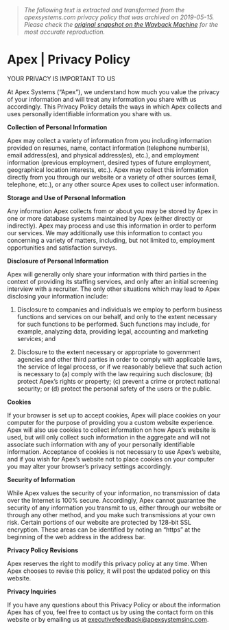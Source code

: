> *The following text is extracted and transformed from the apexsystems.com privacy policy that was archived on 2019-05-15. Please check the [original snapshot on the Wayback Machine](https://web.archive.org/web/20190515185401id_/https%3A//www.apexsystems.com/Pages/PrivacyPolicy.aspx) for the most accurate reproduction.*

# Apex | Privacy Policy

YOUR PRIVACY IS IMPORTANT TO US

At Apex Systems (“Apex”), we understand how much you value the privacy of your information and will treat any information you share with us accordingly. This Privacy Policy details the ways in which Apex collects and uses personally identifiable information you share with us.

**Collection of Personal Information**

Apex may collect a variety of information from you including information provided on resumes, name, contact information (telephone number(s), email address(es), and physical address(es), etc.), and employment information (previous employment, desired types of future employment, geographical location interests, etc.). Apex may collect this information directly from you through our website or a variety of other sources (email, telephone, etc.), or any other source Apex uses to collect user information. 

**Storage and Use of Personal Information**

Any information Apex collects from or about you may be stored by Apex in one or more database systems maintained by Apex (either directly or indirectly). Apex may process and use this information in order to perform our services. We may additionally use this information to contact you concerning a variety of matters, including, but not limited to, employment opportunities and satisfaction surveys. 

**Disclosure of Personal Information**

Apex will generally only share your information with third parties in the context of providing its staffing services, and only after an initial screening interview with a recruiter. The only other situations which may lead to Apex disclosing your information include: 

  1. Disclosure to companies and individuals we employ to perform business functions and services on our behalf, and only to the extent necessary for such functions to be performed. Such functions may include, for example, analyzing data, providing legal, accounting and marketing services; and  

  2. Disclosure to the extent necessary or appropriate to government agencies and other third parties in order to comply with applicable laws, the service of legal process, or if we reasonably believe that such action is necessary to (a) comply with the law requiring such disclosure; (b) protect Apex’s rights or property; (c) prevent a crime or protect national security; or (d) protect the personal safety of the users or the public.



**Cookies**

If your browser is set up to accept cookies, Apex will place cookies on your computer for the purpose of providing you a custom website experience. Apex will also use cookies to collect information on how Apex’s website is used, but will only collect such information in the aggregate and will not associate such information with any of your personally identifiable information. Acceptance of cookies is not necessary to use Apex’s website, and if you wish for Apex’s website not to place cookies on your computer you may alter your browser’s privacy settings accordingly. 

**Security of Information**

While Apex values the security of your information, no transmission of data over the Internet is 100% secure. Accordingly, Apex cannot guarantee the security of any information you transmit to us, either through our website or through any other method, and you make such transmissions at your own risk. Certain portions of our website are protected by 128-bit SSL encryption. These areas can be identified by noting an “https” at the beginning of the web address in the address bar. 

**Privacy Policy Revisions**

Apex reserves the right to modify this privacy policy at any time. When Apex chooses to revise this policy, it will post the updated policy on this website. 

**Privacy Inquiries**

If you have any questions about this Privacy Policy or about the information Apex has of you, feel free to contact us by using the contact form on this website or by emailing us at [executivefeedback@apexsystemsinc.com](mailto:executivefeedback@apexsystemsinc.com).   

